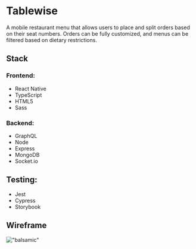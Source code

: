 # Tablewise

A mobile restaurant menu that allows users to place and split orders based on their seat numbers. Orders can be fully customized, and menus can be filtered based on dietary restrictions.
## Stack

### Frontend:
- React Native
- TypeScript
- HTML5
- Sass

### Backend:
- GraphQL
- Node
- Express 
- MongoDB
- Socket.io

## Testing:
- Jest
- Cypress
- Storybook

## Wireframe 

!["balsamic"](https://i.imgur.com/XytIyy0.png)

